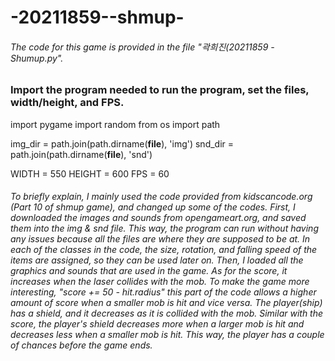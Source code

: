 # -20211859--shmup-

###### The code for this game is provided in the file "곽희진(20211859 - Shumup.py". 


### Import the program needed to run the program, set the files, width/height, and FPS.
import pygame
import random
from os import path

img_dir = path.join(path.dirname(__file__), 'img')
snd_dir = path.join(path.dirname(__file__), 'snd')

WIDTH = 550
HEIGHT = 600
FPS = 60

###### To briefly explain, I mainly used the code provided from kidscancode.org (Part 10 of shmup game), and changed up some of the codes. First, I downloaded the images and sounds from opengameart.org, and saved them into the img & snd file. This way, the program can run without having any issues because all the files are where they are supposed to be at. In each of the classes in the code, the size, rotation, and falling speed of the items are assigned, so they can be used later on. Then, I loaded all the graphics and sounds that are used in the game. As for the score, it increases when the laser collides with the mob. To make the game more interesting, "score += 50 - hit.radius" this part of the code allows a higher amount of score when a smaller mob is hit and vice versa. The player(ship) has a shield, and it decreases as it is collided with the mob. Similar with the score, the player's shield decreases more when a larger mob is hit and decreases less when a smaller mob is hit. This way, the player has a couple of chances before the game ends. 






